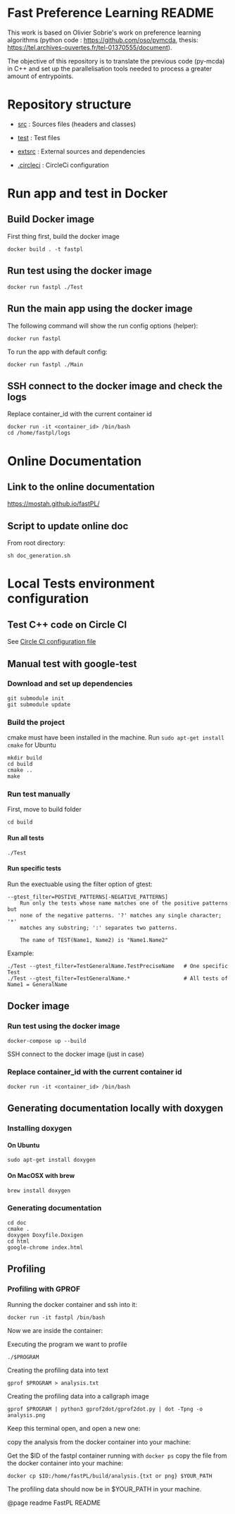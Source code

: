 # Fast Preference Learning README
This work is based on Olivier Sobrie's work on preference learning algorithms (python code : <https://github.com/oso/pymcda>, thesis: <https://tel.archives-ouvertes.fr/tel-01370555/document>).

The  objective of this repository is to translate the previous code (py-mcda) in C++ and set up the parallelisation tools needed to process a greater amount of entrypoints.

# Repository structure  

* [src](https://github.com/Mostah/fastPL/tree/master/src) : Sources files (headers and classes)

* [test](https://github.com/Mostah/fastPL/tree/master/test) : Test files

* [extsrc](https://github.com/Mostah/fastPL/tree/master/extsrc) : External sources and dependencies

* [.circleci](https://github.com/Mostah/fastPL/tree/master/.circleci) : CircleCi configuration

# Run app and test in Docker

## Build Docker image

First thing first, build the docker image

```
docker build . -t fastpl
```

## Run test using the docker image
```
docker run fastpl ./Test
```

## Run the main app using the docker image
The following command will show the run config options (helper):
```
docker run fastpl
```

To run the app with default config:
```
docker run fastpl ./Main
```

## SSH connect to the docker image and check the logs

Replace container_id with the current container id
```
docker run -it <container_id> /bin/bash 
cd /home/fastpl/logs
```

# Online Documentation

## Link to the online documentation
https://mostah.github.io/fastPL/

## Script to update online doc
From root directory:

```
sh doc_generation.sh
```

# Local Tests environment configuration

## Test C++ code on Circle CI

See [Circle CI configuration file](https://github.com/Mostah/fastPL/blob/master/.circleci/config.yml)

## Manual test with google-test

### Download and set up dependencies

``` 
git submodule init
git submodule update
``` 

### Build the project

cmake must have been installed in the machine. Run `sudo apt-get install cmake` for Ubuntu

```
mkdir build
cd build
cmake ..
make
```

### Run test manually

First, move to build folder
```
cd build
```

#### Run all tests
```
./Test  
```

#### Run specific tests

Run the exectuable using the filter option of gtest:
```
--gtest_filter=POSTIVE_PATTERNS[-NEGATIVE_PATTERNS]
    Run only the tests whose name matches one of the positive patterns but
    none of the negative patterns. '?' matches any single character; '*'
    matches any substring; ':' separates two patterns.

    The name of TEST(Name1, Name2) is "Name1.Name2"
```

Example:
```
./Test --gtest_filter=TestGeneralName.TestPreciseName   # One specific Test
./Test --gtest_filter=TestGeneralName.*                 # All tests of Name1 = GeneralName 
```

## Docker image

### Run test using the docker image
```
docker-compose up --build
```

SSH connect to the docker image (just in case)

### Replace container_id with the current container id
```
docker run -it <container_id> /bin/bash 
```

## Generating documentation locally with doxygen

### Installing doxygen

#### On Ubuntu
```
sudo apt-get install doxygen
```

#### On MacOSX with brew
```
brew install doxygen
```

### Generating documentation

```
cd doc
cmake .
doxygen Doxyfile.Doxigen
cd html
google-chrome index.html
```

## Profiling

### Profiling with GPROF

Running the docker container and ssh into it:
```
docker run -it fastpl /bin/bash
```

Now we are inside the container:


Executing the program we want to profile
```
./$PROGRAM
```

Creating the profiling data into text
```
gprof $PROGRAM > analysis.txt
```

Creating the profiling data into a callgraph image
```
gprof $PROGRAM | python3 gprof2dot/gprof2dot.py | dot -Tpng -o analysis.png
```

Keep this terminal open, and open a new one:

copy the analysis from the docker container into your machine:

Get the $ID of the fastpl container running with `docker ps`
copy the file from the docker container into your machine:
```
docker cp $ID:/home/fastPL/build/analysis.{txt or png} $YOUR_PATH
```

The profiling data should now be in $YOUR_PATH in your machine.

@page readme FastPL README